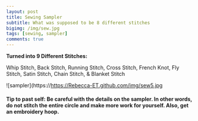```yaml
---
layout: post
title: Sewing Sampler
subtitle: What was supposed to be 8 different stitches
bigimg: /img/sew.jpg
tags: [sewing, sampler]
comments: true
---
```


**Turned into 9 Different Stitches:**

Whip Stitch, Back Stitch, Running Stitch, Cross Stitch, French Knot, Fly Stitch, Satin Stitch, Chain Stitch, & Blanket Stitch

![sampler](https://https://Rebecca-ET.github.com/img/sew5.jpg

#### Tip to past self: Be careful with the details on the sampler. In other words, do not stitch the entire circle and make more work for yourself. Also, get an embroidery hoop.
